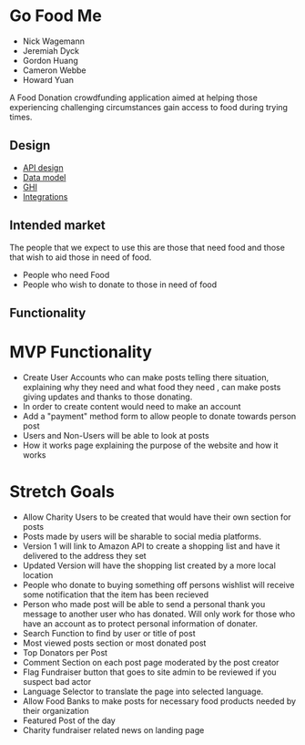 # Go Food Me

* Nick Wagemann
* Jeremiah Dyck
* Gordon Huang
* Cameron Webbe
* Howard Yuan

A Food Donation crowdfunding application aimed at helping those experiencing challenging circumstances 
gain access to food during trying times.

## Design

* [API design](docs/apis.md)
* [Data model](docs/data-model.md)
* [GHI](docs/ghi.md)
* [Integrations](docs/integrations.md)

## Intended market

The people that we expect to use this are those
that need food and those that wish to aid those in need of food. 

* People who need Food
* People who wish to donate to those in need of food

## Functionality

# MVP Functionality
* Create User Accounts who can make posts telling there situation, explaining why they need and what food they need , can make posts giving updates and thanks to those donating.
* In order to create content would need to make an account
* Add a "payment" method form to allow people to donate towards person post
* Users and Non-Users will be able to look at posts 
* How it works page explaining the purpose of the website and how it works


# Stretch Goals

* Allow Charity Users to be created that would have their own section for posts
* Posts made by users will be sharable to social media platforms. 
* Version 1 will link to Amazon API to create a shopping list and have it delivered to the address they set
* Updated Version will have the shopping list created by a more local location
* People who donate to buying something off persons wishlist will receive some notification that the item has been recieved
* Person who made post will be able to send a personal thank you message to another user who has donated. Will only work for those who have an account as to protect personal information of donater.
* Search Function to find by user or title of post
* Most viewed posts section or most donated post
* Top Donators per Post
* Comment Section on each post page moderated by the post creator 
* Flag Fundraiser button that goes to site admin to be reviewed if you suspect bad actor
* Language Selector to translate the page into selected language.
* Allow Food Banks to make posts for necessary food products needed by their organization
* Featured Post of the day
* Charity fundraiser related news on landing page
  